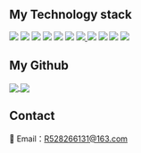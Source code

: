 ## My Technology stack
<a>
  <img src="https://img.shields.io/badge/-HTML5-%23E44D27?style=for-the-badge&logo=html5&logoColor=ffffff" />
</a>
<a>
  <img src="https://img.shields.io/badge/-CSS3-%231572B6?style=for-the-badge&logo=css3" />
</a>
<a>
  <img src="https://img.shields.io/badge/-JavaScript-%23F7DF1C?style=for-the-badge&logo=javascript&logoColor=000000&labelColor=%23F7DF1C&color=%23FFCE5A" />
</a>
<a>
  <img src="https://img.shields.io/badge/-Java-%23F05032?style=for-the-badge&logo=java&logoColor=ffffff" />
</a>
<a>
  <img src="https://img.shields.io/badge/-Spring-%232c3e50?style=for-the-badge&logo=spring&logoColor=%#20c547" />
</a>
<a>
  <img src="https://img.shields.io/badge/-MySQL-%23142027?style=for-the-badge&logo=mysql" />
</a>
<a href="#">
  <img src="https://img.shields.io/badge/-Redis-%23282C34?style=for-the-badge&logo=redis" />
</a>
<a>
  <img src="https://img.shields.io/badge/-Git-%23F05032?style=for-the-badge&logo=git&logoColor=%23ffffff" />
</a>
<a>
  <img src="https://img.shields.io/badge/-Docker-%232081e8?style=for-the-badge&logo=docker&logoColor=fff" />
</a>
<a>
  <img src="https://img.shields.io/badge/-VSCode-%23007ACC?style=for-the-badge&logo=visual-studio-code" />
</a>
<a>
  <img src="https://img.shields.io/badge/-Vim-%23031d30?style=for-the-badge&logo=vim" />
</a>

## My Github
<a href="https://github.com/anuraghazra/github-readme-stats">
  <img align="center" src="https://github-readme-stats.vercel.app/api/top-langs/?username=Ross249&langs_count=8&layout=compact&theme=gotham" />
</a>
<a href="https://github.com/anuraghazra/convoychat">
  <img align="center" src="https://github-readme-stats.vercel.app/api?username=Ross249&show_icons=true&theme=gotham" />
</a>

## Contact
:email: Email：R528266131@163.com
